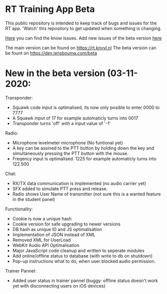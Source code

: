 # RT Training App Beta

This public repository is intended to keep track of bugs and issues for the RT app.
'Watch' this repository to get updated when something is changing.

<a href="https://github.com/jensbouma/RT-issuetracker/issues" target="_blank">Here</a> you can find the know issues.
Add new issues of the beta version <a href="https://github.com/jensbouma/RT-issuetracker/issues/new" target="_blank">here</a>


The main version can be found on https://rt.knvvl.nl
The beta version can be fount on https://dev.jensbouma.com/beta

# New in the beta version (03-11-2020:
Transponder:
- Squawk code input is optimalised, its now only posible to enter 0000 to 7777
- A Squawk input of 17 for example automaticly turns into 0017
- Transponder turns 'off' with a input value of '-1'

Radio:
- Microphone levelmeter microphone (No funtional yet)
- A key can be assined to the PTT button by holding down the key and simultaneously pressing the PTT button with the mouse.
- Freqency input is optimalised. 1225 for example automaticly turns into 122.500

Chat:
- RX/TX data communication is implemented (no audio carrier yet)
- SFX added to simulate PTT press and release.
- Radio shows User Name of transmitter (not sure this is a wanted feature in the student panel)

Functionality:
- Cookie is now a unique hash
- Cookie version for safe upgrading to newer versions
- DB hash as unique ID and JS optimalisation
- Implementation of JSON instead of XML
- Removed XML for UserLoad
- WebKit Audio API Optimalisation
- Major JavaScript code cleanup and written to seperate modules
- Add online/offline status to database (with write to db on shutdown)
- Pop-up instructions what to do, when user blocked audio permission.

Trainer Pannel:
- Added user status in trainer pannel (buggy: offline status doesn't work yet with disconnecting users on iOS devices)
